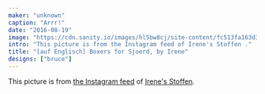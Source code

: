 ```yaml
---
maker: "unknown"
caption: "Arrr!"
date: "2016-08-19"
image: "https://cdn.sanity.io/images/hl5bw8cj/site-content/fc513fa163d3b36a2b8ba6d40825660640a72db4-1080x1080.jpg"
intro: "This picture is from the Instagram feed of Irene's Stoffen ."
title: "[auf Englisch] Boxers for Sjoerd, by Irene"
designs: ["bruce"]
---
```



This picture is from [the Instagram feed](https://www.instagram.com/p/BJS0jaThfh1/)  of [Irene's Stoffen](https://www.facebook.com/irenes.stoffen).

